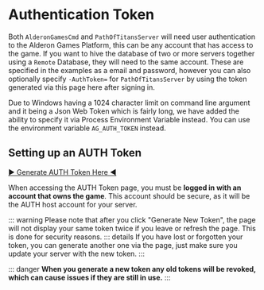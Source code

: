 # Authentication Token

Both `AlderonGamesCmd` and `PathOfTitansServer` will need user authentication to the Alderon Games Platform, this can be any account that has access to the game. If you want to hive the database of two or more servers together using a `Remote` Database, they will need to the same account.  These are specified in the examples as a email and password, however you can also optionally specify `-AuthToken=` for `PathOfTitansServer` by using the token generated via this page here after signing in.

Due to Windows having a 1024 character limit on command line argument and it being a Json Web Token which is fairly long, we have added the ability to specify it via Process Environment Variable instead. You can use the environment variable `AG_AUTH_TOKEN` instead.

## Setting up an AUTH Token

[▶ Generate AUTH Token Here ◀](https://alderongames.com/oauth/hosting-token)

When accessing the AUTH Token page, you must be **logged in with an account that owns the game**. This account should be secure, as it will be the AUTH host account for your server.

::: warning
Please note that after you click "Generate New Token", the page will not display your same token twice if you leave or refresh the page. This is done for security reasons.
::: details
If you have lost or forgotten your token, you can generate another one via the page, just make sure you update your server with the new token.
:::

::: danger
**When you generate a new token any old tokens will be revoked, which can cause issues if they are still in use.**
:::
